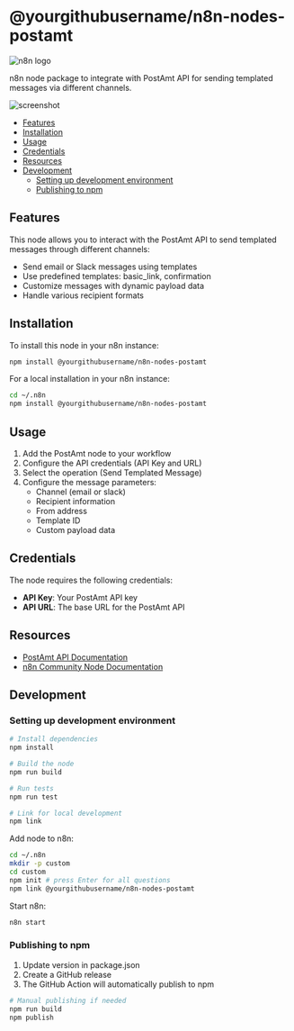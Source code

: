 # @yourgithubusername/n8n-nodes-postamt

![n8n logo](n8n.png)

n8n node package to integrate with PostAmt API for sending templated messages via different channels.

![screenshot](./images/screenshot.png)

<!-- toc -->

- [Features](#features)
- [Installation](#installation)
- [Usage](#usage)
- [Credentials](#credentials)
- [Resources](#resources)
- [Development](#development)
  * [Setting up development environment](#setting-up-development-environment)
  * [Publishing to npm](#publishing-to-npm)

<!-- tocstop -->

## Features

This node allows you to interact with the PostAmt API to send templated messages through different channels:

- Send email or Slack messages using templates
- Use predefined templates: basic_link, confirmation
- Customize messages with dynamic payload data
- Handle various recipient formats

## Installation

To install this node in your n8n instance:

```bash
npm install @yourgithubusername/n8n-nodes-postamt
```

For a local installation in your n8n instance:

```bash
cd ~/.n8n
npm install @yourgithubusername/n8n-nodes-postamt
```

## Usage

1. Add the PostAmt node to your workflow
2. Configure the API credentials (API Key and URL)
3. Select the operation (Send Templated Message)
4. Configure the message parameters:
   - Channel (email or slack)
   - Recipient information
   - From address
   - Template ID
   - Custom payload data

## Credentials

The node requires the following credentials:

- **API Key**: Your PostAmt API key
- **API URL**: The base URL for the PostAmt API

## Resources

- [PostAmt API Documentation](https://docs.yourapiwebsite.com)
- [n8n Community Node Documentation](https://docs.n8n.io/integrations/creating-nodes/build/declarative-style-node/)

## Development

### Setting up development environment

```bash
# Install dependencies
npm install

# Build the node
npm run build

# Run tests
npm run test

# Link for local development
npm link
```

Add node to n8n:
```bash
cd ~/.n8n
mkdir -p custom
cd custom
npm init # press Enter for all questions
npm link @yourgithubusername/n8n-nodes-postamt
```

Start n8n:
```bash
n8n start
```

### Publishing to npm

1. Update version in package.json
2. Create a GitHub release
3. The GitHub Action will automatically publish to npm

```bash
# Manual publishing if needed
npm run build
npm publish
```
